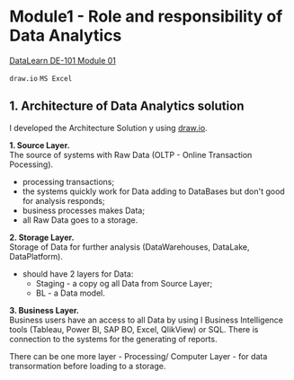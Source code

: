 # Module1 - Role and responsibility of Data Analytics

[DataLearn DE-101 Module 01](https://github.com/Data-Learn/data-engineering/blob/master/DE-101%20Modules/Module01)

`draw.io` `MS Excel`

## 1. Architecture of Data Analytics solution

I developed the Architecture Solution y using [draw.io](https://app.diagrams.net/).

**1. Source Layer.**<br/>
The source of systems with Raw Data (OLTP - Online Transaction Pocessing).
 - processing transactions;
 - the systems quickly work for Data adding to DataBases but don't good for analysis responds;
 - business processes makes Data;
 - all Raw Data goes to a storage.

**2. Storage Layer.**<br/>
Storage of Data for further analysis (DataWarehouses, DataLake, DataPlatform).
 - should have 2 layers for Data:
   * Staging - a copy og all Data from Source Layer;
   * BL - a Data model.

**3. Business Layer.**<br/>
Business users have an access to all Data by using I Business Intelligence tools (Tableau, Power BI, SAP BO, Excel, QlikView) or SQL. There is connection to the systems for the generating of reports.

There can be one more layer - Processing/ Computer Layer - for data transormation before loading to a storage.

